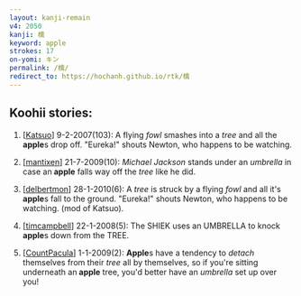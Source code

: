 ```yaml
---
layout: kanji-remain
v4: 2050
kanji: 檎
keyword: apple
strokes: 17
on-yomi: キン
permalink: /檎/
redirect_to: https://hochanh.github.io/rtk/檎
---
```


## Koohii stories: 

1) [<a href="http://kanji.koohii.com/profile/Katsuo">Katsuo</a>] 9-2-2007(103): A flying <em>fowl</em> smashes into a <em>tree</em> and all the<strong> apple</strong>s drop off. &quot;Eureka!&quot; shouts Newton, who happens to be watching.

2) [<a href="http://kanji.koohii.com/profile/mantixen">mantixen</a>] 21-7-2009(10): <em>Michael Jackson</em> stands under an <em>umbrella</em> in case an<strong> apple</strong> falls way off the <em>tree</em> like he did.

3) [<a href="http://kanji.koohii.com/profile/delbertmon">delbertmon</a>] 28-1-2010(6): A <em>tree</em> is struck by a flying <em>fowl</em> and all it&#039;s<strong> apple</strong>s fall to the ground. &quot;Eureka!&quot; shouts Newton, who happens to be watching. (mod of Katsuo).

4) [<a href="http://kanji.koohii.com/profile/timcampbell">timcampbell</a>] 22-1-2008(5): The SHIEK uses an UMBRELLA to knock<strong> apple</strong>s down from the TREE.

5) [<a href="http://kanji.koohii.com/profile/CountPacula">CountPacula</a>] 1-1-2009(2): <strong>Apple</strong>s have a tendency to <em>detach</em> themselves from their <em>tree</em> all by themselves, so if you&#039;re sitting underneath an<strong> apple</strong> tree, you&#039;d better have an <em>umbrella</em> set up over you!

